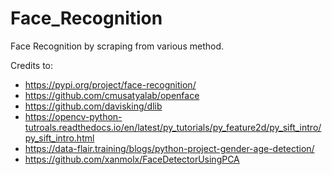 # Face_Recognition
Face Recognition by scraping from various method.

Credits to:
- https://pypi.org/project/face-recognition/
- https://github.com/cmusatyalab/openface
- https://github.com/davisking/dlib
- https://opencv-python-tutroals.readthedocs.io/en/latest/py_tutorials/py_feature2d/py_sift_intro/py_sift_intro.html
- https://data-flair.training/blogs/python-project-gender-age-detection/
- https://github.com/xanmolx/FaceDetectorUsingPCA
